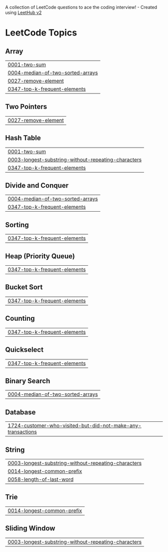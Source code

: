 A collection of LeetCode questions to ace the coding interview! - Created using [LeetHub v2](https://github.com/arunbhardwaj/LeetHub-2.0)
<!---LeetCode Topics Start-->
# LeetCode Topics
## Array
|  |
| ------- |
| [0001-two-sum](https://github.com/Janha-vi/Code-Practice/tree/master/0001-two-sum) |
| [0004-median-of-two-sorted-arrays](https://github.com/Janha-vi/Code-Practice/tree/master/0004-median-of-two-sorted-arrays) |
| [0027-remove-element](https://github.com/Janha-vi/Code-Practice/tree/master/0027-remove-element) |
| [0347-top-k-frequent-elements](https://github.com/Janha-vi/Code-Practice/tree/master/0347-top-k-frequent-elements) |
## Two Pointers
|  |
| ------- |
| [0027-remove-element](https://github.com/Janha-vi/Code-Practice/tree/master/0027-remove-element) |
## Hash Table
|  |
| ------- |
| [0001-two-sum](https://github.com/Janha-vi/Code-Practice/tree/master/0001-two-sum) |
| [0003-longest-substring-without-repeating-characters](https://github.com/Janha-vi/Code-Practice/tree/master/0003-longest-substring-without-repeating-characters) |
| [0347-top-k-frequent-elements](https://github.com/Janha-vi/Code-Practice/tree/master/0347-top-k-frequent-elements) |
## Divide and Conquer
|  |
| ------- |
| [0004-median-of-two-sorted-arrays](https://github.com/Janha-vi/Code-Practice/tree/master/0004-median-of-two-sorted-arrays) |
| [0347-top-k-frequent-elements](https://github.com/Janha-vi/Code-Practice/tree/master/0347-top-k-frequent-elements) |
## Sorting
|  |
| ------- |
| [0347-top-k-frequent-elements](https://github.com/Janha-vi/Code-Practice/tree/master/0347-top-k-frequent-elements) |
## Heap (Priority Queue)
|  |
| ------- |
| [0347-top-k-frequent-elements](https://github.com/Janha-vi/Code-Practice/tree/master/0347-top-k-frequent-elements) |
## Bucket Sort
|  |
| ------- |
| [0347-top-k-frequent-elements](https://github.com/Janha-vi/Code-Practice/tree/master/0347-top-k-frequent-elements) |
## Counting
|  |
| ------- |
| [0347-top-k-frequent-elements](https://github.com/Janha-vi/Code-Practice/tree/master/0347-top-k-frequent-elements) |
## Quickselect
|  |
| ------- |
| [0347-top-k-frequent-elements](https://github.com/Janha-vi/Code-Practice/tree/master/0347-top-k-frequent-elements) |
## Binary Search
|  |
| ------- |
| [0004-median-of-two-sorted-arrays](https://github.com/Janha-vi/Code-Practice/tree/master/0004-median-of-two-sorted-arrays) |
## Database
|  |
| ------- |
| [1724-customer-who-visited-but-did-not-make-any-transactions](https://github.com/Janha-vi/Code-Practice/tree/master/1724-customer-who-visited-but-did-not-make-any-transactions) |
## String
|  |
| ------- |
| [0003-longest-substring-without-repeating-characters](https://github.com/Janha-vi/Code-Practice/tree/master/0003-longest-substring-without-repeating-characters) |
| [0014-longest-common-prefix](https://github.com/Janha-vi/Code-Practice/tree/master/0014-longest-common-prefix) |
| [0058-length-of-last-word](https://github.com/Janha-vi/Code-Practice/tree/master/0058-length-of-last-word) |
## Trie
|  |
| ------- |
| [0014-longest-common-prefix](https://github.com/Janha-vi/Code-Practice/tree/master/0014-longest-common-prefix) |
## Sliding Window
|  |
| ------- |
| [0003-longest-substring-without-repeating-characters](https://github.com/Janha-vi/Code-Practice/tree/master/0003-longest-substring-without-repeating-characters) |
<!---LeetCode Topics End-->